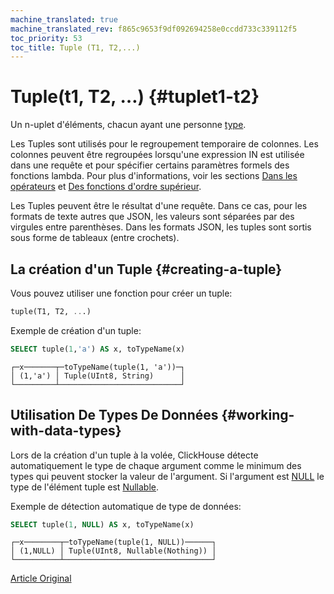 ```yaml
---
machine_translated: true
machine_translated_rev: f865c9653f9df092694258e0ccdd733c339112f5
toc_priority: 53
toc_title: Tuple (T1, T2,...)
---
```


# Tuple(t1, T2, …) {#tuplet1-t2}

Un n-uplet d'éléments, chacun ayant une personne [type](index.md#data_types).

Les Tuples sont utilisés pour le regroupement temporaire de colonnes. Les colonnes peuvent être regroupées lorsqu'une expression IN est utilisée dans une requête et pour spécifier certains paramètres formels des fonctions lambda. Pour plus d'informations, voir les sections [Dans les opérateurs](../../sql_reference/statements/select.md) et [Des fonctions d'ordre supérieur](../../sql_reference/functions/higher_order_functions.md).

Les Tuples peuvent être le résultat d'une requête. Dans ce cas, pour les formats de texte autres que JSON, les valeurs sont séparées par des virgules entre parenthèses. Dans les formats JSON, les tuples sont sortis sous forme de tableaux (entre crochets).

## La création d'un Tuple {#creating-a-tuple}

Vous pouvez utiliser une fonction pour créer un tuple:

``` sql
tuple(T1, T2, ...)
```

Exemple de création d'un tuple:

``` sql
SELECT tuple(1,'a') AS x, toTypeName(x)
```

``` text
┌─x───────┬─toTypeName(tuple(1, 'a'))─┐
│ (1,'a') │ Tuple(UInt8, String)      │
└─────────┴───────────────────────────┘
```

## Utilisation De Types De Données {#working-with-data-types}

Lors de la création d'un tuple à la volée, ClickHouse détecte automatiquement le type de chaque argument comme le minimum des types qui peuvent stocker la valeur de l'argument. Si l'argument est [NULL](../../sql_reference/syntax.md#null-literal) le type de l'élément tuple est [Nullable](nullable.md).

Exemple de détection automatique de type de données:

``` sql
SELECT tuple(1, NULL) AS x, toTypeName(x)
```

``` text
┌─x────────┬─toTypeName(tuple(1, NULL))──────┐
│ (1,NULL) │ Tuple(UInt8, Nullable(Nothing)) │
└──────────┴─────────────────────────────────┘
```

[Article Original](https://clickhouse.tech/docs/en/data_types/tuple/) <!--hide-->
